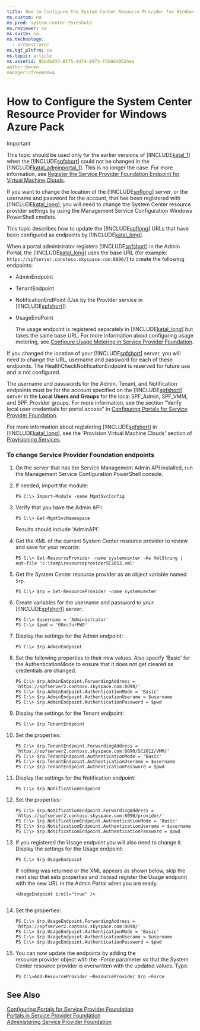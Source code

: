 ```yaml
---
title: How to Configure the System Center Resource Provider for Windows Azure Pack
ms.custom: na
ms.prod: system-center-threshold
ms.reviewer: na
ms.suite: na
ms.technology: 
  - orchestrator
ms.tgt_pltfrm: na
ms.topic: article
ms.assetid: 95bdbd33-82f5-4474-8472-f5b9dd9524ea
author:bwren
manager:cfreemanwa
---
```

# How to Configure the System Center Resource Provider for Windows Azure Pack
  
> [!IMPORTANT]  
> This topic should be used only for the earlier versions of [!INCLUDE[katal_1](../../orch/getstarted/includes/katal_1_md.md)] when the [!INCLUDE[spfshort](../../spf/Deploy/includes/spfshort_md.md)] could not be changed in the [!INCLUDE[katal_adminportal_1](../../spf/Deploy/includes/katal_adminportal_1_md.md)]. This is no longer the case. For more information, see [Register the Service Provider Foundation Endpoint for Virtual Machine Clouds](assetId:///197ac7a4-6ca2-46a4-855d-327979b68ea5).  
  
If you want to change the location of the [!INCLUDE[spflong](../../spf/Deploy/includes/spflong_md.md)] server, or the username and password for the account, that has been registered with [!INCLUDE[katal_long](../../spf/Deploy/includes/katal_long_md.md)], you will need to change the System Center resource provider settings by using the Management Service Configuration Windows PowerShell cmdlets.  
  
This topic describes how to update the [!INCLUDE[spflong](../../spf/Deploy/includes/spflong_md.md)] URLs that have been configured as endpoints by [!INCLUDE[katal_long](../../spf/Deploy/includes/katal_long_md.md)].  
  
When a portal administrator registers [!INCLUDE[spfshort](../../spf/Deploy/includes/spfshort_md.md)] in the Admin Portal, the [!INCLUDE[katal_long](../../spf/Deploy/includes/katal_long_md.md)] uses the base URL \(for example: `https://spfserver.constoso.skyspace.com:8090/`\) to create the following endpoints:  
  
-   AdminEndpoint  
  
-   TenantEndpoint  
  
-   NotificationEndPoint \(Use by the Provider service in [!INCLUDE[spfshort](../../spf/Deploy/includes/spfshort_md.md)]\)  
  
-   UsageEndPoint  
  
    The usage endpoint is registered separately in [!INCLUDE[katal_long](../../spf/Deploy/includes/katal_long_md.md)] but takes the same base URL. For more information about configuring usage metering, see [Configure Usage Metering in Service Provider Foundation](../../spf/Deploy/Configure-Usage-Metering-in-Service-Provider-Foundation.md).  
  
If you changed the location of your [!INCLUDE[spfshort](../../spf/Deploy/includes/spfshort_md.md)] server, you will need to change the URL, username and password for each of these endpoints. The HealthCheckNotificationEndpoint is reserved for future use and is not configured.  
  
The username and passwords for the Admin, Tenant, and Notification endpoints must be for the account specified on the [!INCLUDE[spfshort](../../spf/Deploy/includes/spfshort_md.md)] server  in the **Local Users and Groups** for the local SPF\_Admin, SPF\_VMM, and SPF\_Provider groups. For more information, see the section "Verify local user credentials for portal access" in [Configuring Portals for Service Provider Foundation](../../spf/Deploy/Configuring-Portals-for-Service-Provider-Foundation.md#LocalCreds).  
  
For more information about registering [!INCLUDE[spfshort](../../spf/Deploy/includes/spfshort_md.md)] in [!INCLUDE[katal_long](../../spf/Deploy/includes/katal_long_md.md)], see the 'Provision Virtual Machine Clouds' section of [Provisioning Services](http://msdn.microsoft.com/library/jj838661.aspx).  
  
### To change Service Provider Foundation endpoints  
  
1.  On the server that has the Service Management Admin API installed, run the Management Service Configuration PowerShell console.  
  
2.  If needed, import the module:  
  
    ```  
    PS C:\> Import-Module -name MgmtSvcConfig  
    ```  
  
3.  Verify that you have the Admin API:  
  
    ```  
    PS C:\> Get-MgmtSvcNamespace  
    ```  
  
    Results should include 'AdminAPI'.  
  
4.  Get the XML of the current System Center resource provider to review and save for your records:  
  
    ```  
    PS C:\> Get-ResourceProvider -name systemcenter -As XmlString | out-file 'c:\temp\resourceproviderSC2012.xml'   
    ```  
  
5.  Get the System Center resource provider as an object variable named `$rp`.  
  
    ```  
    PS C:\> $rp = Get-ResourceProvider -name systemcenter  
    ```  
  
6.  Create variables for the username and password to your [!INCLUDE[spfshort](../../spf/Deploy/includes/spfshort_md.md)] server:  
  
    ```  
    PS C:\> $username = 'Administrator'  
    PS C:\> $pwd = '00cc7urPWD'  
    ```  
  
7.  Display the settings for the Admin endpoint:  
  
    ```  
    PS C:\> $rp.AdminEndpoint  
    ```  
  
8.  Set the following properties to their new values. Also specify 'Basic' for the AuthenticationMode to ensure that it does not get cleared as credentials are changed.  
  
    ```  
    PS C:\> $rp.AdminEndpoint.ForwardingAddress = 'https://spfserver2.contoso.skyspace.com:8090/'  
    PS C:\> $rp.AdminEndpoint.AuthenticationMode = 'Basic'  
    PS C:\> $rp.AdminEndpoint.AuthenticationUserame = $username  
    PS C:\> $rp.AdminEndpoint.AuthenticationPassword = $pwd  
    ```  
  
9. Display the settings for the Tenant endpoint:  
  
    ```  
    PS C:\> $rp.TenantEndpoint  
    ```  
  
10. Set the properties:  
  
    ```  
    PS C:\> $rp.TenantEndpoint.ForwardingAddress = 'https://spfserver2.contoso.skyspace.com:8090/SC2012/VMM/'  
    PS C:\> $rp.TenantEndpoint.AuthenticationMode = 'Basic'  
    PS C:\> $rp.TenantEndpoint.AuthenticationUserame = $username  
    PS C:\> $rp.TenantEndpoint.AuthenticationPassword = $pwd  
    ```  
  
11. Display the settings for the Notification endpoint:  
  
    ```  
    PS C:\> $rp.NotificationEndpoint  
    ```  
  
12. Set the properties:  
  
    ```  
    PS C:\> $rp.NotificationEndpoint.ForwardingAddress = 'https://spfserver2.contoso.skyspace.com:8090/provider/'  
    PS C:\> $rp.NotificationEndpoint.AuthenticationMode = 'Basic'  
    PS C:\> $rp.NotificationEndpoint.AuthenticationUserame = $username  
    PS C:\> $rp.NotificationEndpoint.AuthenticationPassword = $pwd  
    ```  
  
13. If you registered the Usage endpoint you will also need to change it. Display the settings for the Usage endpoint:  
  
    ```  
    PS C:\> $rp.UsageEndpoint  
    ```  
  
    If nothing was returned or the XML appears as shown below, skip the next step that sets properties and instead register the Usage endpoint with the new URL in the Admin Portal when you are ready.  
  
    ```  
    <UsageEndpoint i:nil="true" />  
  
    ```  
  
14. Set the properties:  
  
    ```  
    PS C:\> $rp.UsageEndpoint.ForwardingAddress = 'https://spfserver2.contoso.skyspace.com:8090/'  
    PS C:\> $rp.UsageEndpoint.AuthenticationMode = 'Basic'  
    PS C:\> $rp.UsageEndpoint.AuthenticationUserame = $username  
    PS C:\> $rp.UsageEndpoint.AuthenticationPassword = $pwd  
    ```  
  
15. You can now update the endpoints by adding the  
    resource provider object with the \-*Force* parameter so that the System Center resource provider is overwritten with the updated values. Type:  
  
    ```  
    PS C:\>Add-ResourceProvider –ResourceProvider $rp –Force  
    ```  
  
## See Also  
[Configuring Portals for Service Provider Foundation](../../spf/Deploy/Configuring-Portals-for-Service-Provider-Foundation.md)  
[Portals in Service Provider Foundation](../../spf/Deploy/Portals-in-Service-Provider-Foundation.md)  
[Administering Service Provider Foundation](../../spf/Deploy/Administering-Service-Provider-Foundation.md)  
  
